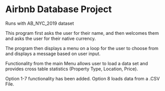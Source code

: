 # Airbnb Database Project

Runs with AB_NYC_2019 dataset

This program first asks the user for their name, and then welcomes
them and asks the user for their native currency.

The program then displays a menu on a loop for the user
to choose from and displays a message based on user input.

Functionality from the main Menu allows user to load a data set
and provides cross table statistics (Property Type, Location, Price).

Option 1-7 functionality has been added. Option 8 loads data from a .CSV File.



